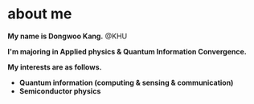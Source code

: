 # about me
**My name is Dongwoo Kang.** @KHU

**I'm majoring in Applied physics & Quantum Information Convergence.**

**My interests are as follows.**

* **Quantum information (computing & sensing & communication)**
* **Semiconductor physics**
